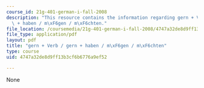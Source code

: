 ```yaml
---
course_id: 21g-401-german-i-fall-2008
description: "This resource contains the information regarding gern + Verb / gern\
  \ + haben / m\xF6gen / m\xF6chten."
file_location: /coursemedia/21g-401-german-i-fall-2008/4747a32de8d9ff13b3cf6b6776a9ef52_MIT21G_401F08_mogen.pdf
file_type: application/pdf
layout: pdf
title: "gern + Verb / gern + haben / m\xF6gen / m\xF6chten"
type: course
uid: 4747a32de8d9ff13b3cf6b6776a9ef52

---
```

None